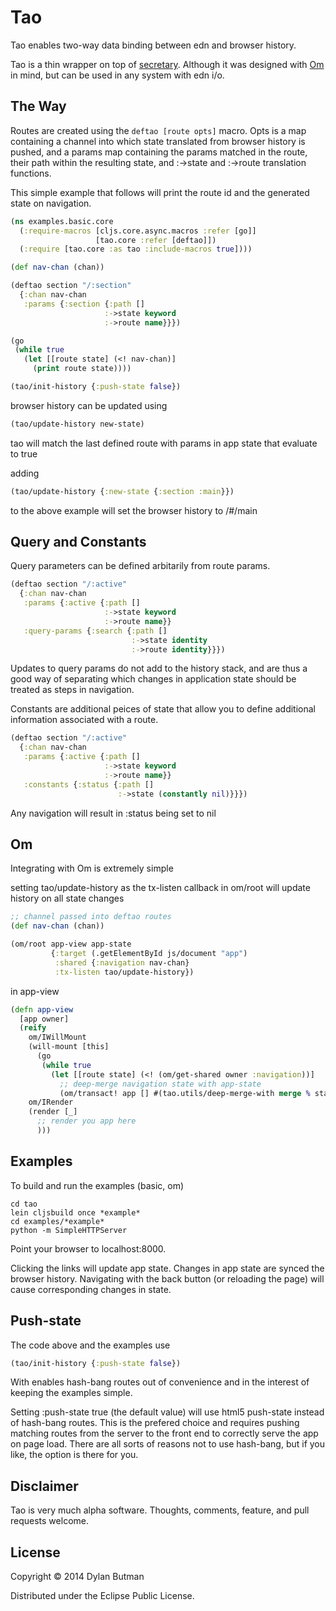 # Tao

Tao enables two-way data binding between edn and browser history.

Tao is a thin wrapper on top of [secretary](https://github.com/gf3/secretary). Although it was designed with [Om](https://github.com/swannodette/om) in mind, but can be used in any system with edn i/o.

## The Way

Routes are created using the ```deftao [route opts]``` macro. Opts is a map containing a channel into which state translated from browser history is pushed, and a params map containing the params matched in the route, their path within the resulting state, and :->state and :->route translation functions.

This simple example that follows will print the route id and the generated state on navigation.

```clojure
(ns examples.basic.core
  (:require-macros [cljs.core.async.macros :refer [go]]
                   [tao.core :refer [deftao]])
  (:require [tao.core :as tao :include-macros true])))

(def nav-chan (chan))

(deftao section "/:section"
  {:chan nav-chan
   :params {:section {:path []
                     :->state keyword
                     :->route name}}})

(go
 (while true
   (let [[route state] (<! nav-chan)]
     (print route state))))

(tao/init-history {:push-state false})
```

browser history can be updated using

```clojure
(tao/update-history new-state)
```

tao will match the last defined route with params in app state that evaluate to true

adding

```clojure
(tao/update-history {:new-state {:section :main}})
```

to the above example will set the browser history to /#/main

## Query and Constants

Query parameters can be defined arbitarily from route params.

```clojure
(deftao section "/:active"
  {:chan nav-chan
   :params {:active {:path []
                     :->state keyword
                     :->route name}}
   :query-params {:search {:path []
                           :->state identity
                           :->route identity}}})
```

Updates to query params do not add to the history stack, and are thus a good way of separating which changes in application state should be treated as steps in navigation.

Constants are additional peices of state that allow you to define additional information associated with a route.


```clojure
(deftao section "/:active"
  {:chan nav-chan
   :params {:active {:path []
                     :->state keyword
                     :->route name}}
   :constants {:status {:path []
                        :->state (constantly nil)}}})
```

Any navigation will result in :status being set to nil

## Om

Integrating with Om is extremely simple

setting tao/update-history as the tx-listen callback in om/root will update history on all state changes

```clojure
;; channel passed into deftao routes
(def nav-chan (chan))

(om/root app-view app-state
         {:target (.getElementById js/document "app")
          :shared {:navigation nav-chan}
          :tx-listen tao/update-history})
```

in app-view

```clojure
(defn app-view
  [app owner]
  (reify
    om/IWillMount
    (will-mount [this]
      (go
       (while true
         (let [[route state] (<! (om/get-shared owner :navigation))]
           ;; deep-merge navigation state with app-state
           (om/transact! app [] #(tao.utils/deep-merge-with merge % state) :silent)))))
    om/IRender
    (render [_]
      ;; render you app here
      )))
```

## Examples

To build and run the examples (basic, om)

```shell
cd tao
lein cljsbuild once *example*
cd examples/*example*
python -m SimpleHTTPServer
```

Point your browser to localhost:8000.

Clicking the links will update app state. Changes in app state are synced the browser history. Navigating with the back button (or reloading the page) will cause corresponding changes in state.

## Push-state

The code above and the examples use

```clojure
(tao/init-history {:push-state false})
```

With enables hash-bang routes out of convenience and in the interest of keeping the examples simple.

Setting :push-state true (the default value) will use html5 push-state instead of hash-bang routes. This is the prefered choice and requires pushing matching routes from the server to the front end to correctly serve the app on page load. There are all sorts of reasons not to use hash-bang, but if you like, the option is there for you.

## Disclaimer

Tao is very much alpha software. Thoughts, comments, feature, and pull requests welcome.

## License

Copyright © 2014 Dylan Butman

Distributed under the Eclipse Public License.
